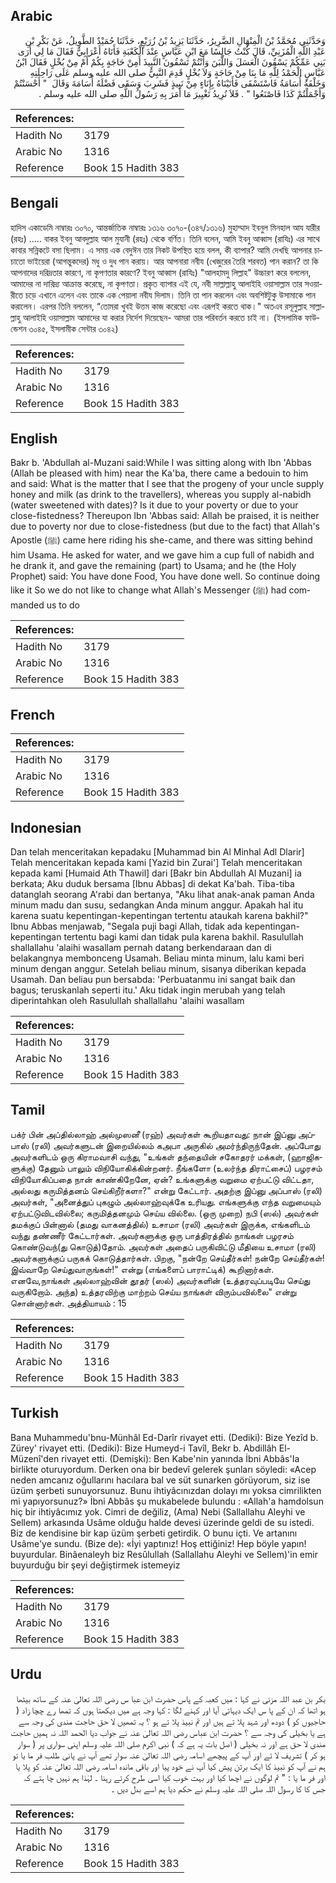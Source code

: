 ## Arabic


<div dir="rtl" lang="ar" style={{fontSize:'larger',backgroundColor:'#f8f9fa',padding:20}}>
وَحَدَّثَنِي مُحَمَّدُ بْنُ الْمِنْهَالِ الضَّرِيرُ، حَدَّثَنَا يَزِيدُ بْنُ زُرَيْعٍ، حَدَّثَنَا حُمَيْدٌ الطَّوِيلُ، عَنْ بَكْرِ بْنِ عَبْدِ اللَّهِ الْمُزَنِيِّ، قَالَ كُنْتُ جَالِسًا مَعَ ابْنِ عَبَّاسٍ عِنْدَ الْكَعْبَةِ فَأَتَاهُ أَعْرَابِيٌّ فَقَالَ مَا لِي أَرَى بَنِي عَمِّكُمْ يَسْقُونَ الْعَسَلَ وَاللَّبَنَ وَأَنْتُمْ تَسْقُونَ النَّبِيذَ أَمِنْ حَاجَةٍ بِكُمْ أَمْ مِنْ بُخْلٍ فَقَالَ ابْنُ عَبَّاسٍ الْحَمْدُ لِلَّهِ مَا بِنَا مِنْ حَاجَةٍ وَلاَ بُخْلٍ قَدِمَ النَّبِيُّ صلى الله عليه وسلم عَلَى رَاحِلَتِهِ وَخَلْفَهُ أُسَامَةُ فَاسْتَسْقَى فَأَتَيْنَاهُ بِإِنَاءٍ مِنْ نَبِيذٍ فَشَرِبَ وَسَقَى فَضْلَهُ أُسَامَةَ وَقَالَ ‏ "‏ أَحْسَنْتُمْ وَأَجْمَلْتُمْ كَذَا فَاصْنَعُوا ‏"‏ ‏.‏ فَلاَ نُرِيدُ تَغْيِيرَ مَا أَمَرَ بِهِ رَسُولُ اللَّهِ صلى الله عليه وسلم ‏.‏
</div>
<div style={{backgroundColor:'#f8f9fa',padding:20, marginBottom: 10}}><table> <thead> <tr> <th>References:</th> <th></th> </tr> </thead> <tbody><tr><td>Hadith No</td><td>3179</td></tr><tr><td>Arabic No</td><td>1316</td></tr><tr><td>Reference</td><td>Book 15 Hadith 383</td></tr></tbody></table></div>

## Bengali


<div dir="ltr" lang="bn" style={{fontSize:'larger',backgroundColor:'#f8f9fa',padding:20}}>
হাদিস একাডেমি নাম্বারঃ ৩০৭০, আন্তর্জাতিক নাম্বারঃ ১৩১৬ ৩০৭০-(৩৪৭/১৩১৬) মুহাম্মাদ ইবনুল মিনহাল আয যারীর (রহঃ) ..... বাকর ইবনু আবদুল্লাহ আল মুযানী (রহঃ) থেকে বর্ণিত। তিনি বলেন, আমি ইবনু আব্বাস (রাযিঃ) এর সাথে কাবার সন্নিকটে বসা ছিলাম। এ সময় এক বেদুঈন তার নিকট উপস্থিত হয়ে বলল, কী ব্যাপার? আমি দেখছি আপনার চাচাতো ভাইয়েরা (আগন্তুকদের) মধু ও দুধ পান করায়। আর আপনারা নবীয (খেজুরের তৈরি শরবত) পান করান? তা কি আপনাদের দরিদ্রতার কারণে, না কৃপণতার কারণে? ইবনু আব্বাস (রাযিঃ) "আলহামদু লিল্লাহ" উচ্চারণ করে বললেন, আমাদের না দারিদ্র্য আক্রান্ত করেছে, না কৃপণতা। প্রকৃত ব্যাপার এই যে, নবী সাল্লাল্লাহু আলাইহি ওয়াসাল্লাম তার সওয়ারীতে চড়ে এখানে এলেন এবং তাকে এক পেয়ালা নবীয দিলাম। তিনি তা পান করলেন এবং অবশিষ্টটুকু উসামাকে পান করালেন। এরপর তিনি বললেন, “তোমরা খুবই উত্তম কাজ করেছো এবং এরূপই করতে থাক।" অতএব রসূলুল্লাহ সাল্লাল্লাহু আলাইহি ওয়াসাল্লাম আমাদের যা করার নির্দেশ দিয়েছেন- আমরা তার পরিবর্তন করতে চাই না। (ইসলামিক ফাউন্ডেশন ৩০৪৫, ইসলামীক সেন্টার ৩০৪২)
</div>
<div style={{backgroundColor:'#f8f9fa',padding:20, marginBottom: 10}}><table> <thead> <tr> <th>References:</th> <th></th> </tr> </thead> <tbody><tr><td>Hadith No</td><td>3179</td></tr><tr><td>Arabic No</td><td>1316</td></tr><tr><td>Reference</td><td>Book 15 Hadith 383</td></tr></tbody></table></div>

## English


<div dir="ltr" lang="en" style={{fontSize:'larger',backgroundColor:'#f8f9fa',padding:20}}>
Bakr b. 'Abdullah al-Muzani said:While I was sitting along with Ibn 'Abbas (Allah be pleased with him) near the Ka'ba, there came a bedouin to him and said: What is the matter that I see that the progeny of your uncle supply honey and milk (as drink to the travellers), whereas you supply al-nabidh (water sweetened with dates)? Is it due to your poverty or due to your close-fistedness? Thereupon Ibn 'Abbas said: Allah be praised, it is neither due to poverty nor due to close-fistedness (but due to the fact) that Allah's Apostle (ﷺ) came here riding his she-came, and there was sitting behind him Usama. He asked for water, and we gave him a cup full of nabidh and he drank it, and gave the remaining (part) to Usama; and he (the Holy Prophet) said: You have done Food, You have done well. So continue doing like it So we do not like to change what Allah's Messenger (ﷺ) had commanded us to do
</div>
<div style={{backgroundColor:'#f8f9fa',padding:20, marginBottom: 10}}><table> <thead> <tr> <th>References:</th> <th></th> </tr> </thead> <tbody><tr><td>Hadith No</td><td>3179</td></tr><tr><td>Arabic No</td><td>1316</td></tr><tr><td>Reference</td><td>Book 15 Hadith 383</td></tr></tbody></table></div>

## French


<div dir="ltr" lang="fr" style={{fontSize:'larger',backgroundColor:'#f8f9fa',padding:20}}>

</div>
<div style={{backgroundColor:'#f8f9fa',padding:20, marginBottom: 10}}><table> <thead> <tr> <th>References:</th> <th></th> </tr> </thead> <tbody><tr><td>Hadith No</td><td>3179</td></tr><tr><td>Arabic No</td><td>1316</td></tr><tr><td>Reference</td><td>Book 15 Hadith 383</td></tr></tbody></table></div>

## Indonesian


<div dir="ltr" lang="id" style={{fontSize:'larger',backgroundColor:'#f8f9fa',padding:20}}>
Dan telah menceritakan kepadaku [Muhammad bin Al Minhal Adl Dlarir] Telah menceritakan kepada kami [Yazid bin Zurai'] Telah menceritakan kepada kami [Humaid Ath Thawil] dari [Bakr bin Abdullah Al Muzani] ia berkata; Aku duduk bersama [Ibnu Abbas] di dekat Ka'bah. Tiba-tiba datanglah seorang A'rabi dan bertanya, "Aku lihat anak-anak paman Anda minum madu dan susu, sedangkan Anda minum anggur. Apakah hal itu karena suatu kepentingan-kepentingan tertentu ataukah karena bakhil?" Ibnu Abbas menjawab, "Segala puji bagi Allah, tidak ada kepentingan-kepentingan tertentu bagi kami dan tidak pula karena bakhil. Rasulullah shallallahu 'alaihi wasallam pernah datang berkendaraan dan di belakangnya membonceng Usamah. Beliau minta minum, lalu kami beri minum dengan anggur. Setelah beliau minum, sisanya diberikan kepada Usamah. Dan beliau pun bersabda: 'Perbuatanmu ini sangat baik dan bagus; teruskanlah seperti itu.' Aku tidak ingin merubah yang telah diperintahkan oleh Rasulullah shallallahu 'alaihi wasallam
</div>
<div style={{backgroundColor:'#f8f9fa',padding:20, marginBottom: 10}}><table> <thead> <tr> <th>References:</th> <th></th> </tr> </thead> <tbody><tr><td>Hadith No</td><td>3179</td></tr><tr><td>Arabic No</td><td>1316</td></tr><tr><td>Reference</td><td>Book 15 Hadith 383</td></tr></tbody></table></div>

## Tamil


<div dir="ltr" lang="ta" style={{fontSize:'larger',backgroundColor:'#f8f9fa',padding:20}}>
பக்ர் பின் அப்தில்லாஹ் அல்முஸனீ (ரஹ்) அவர்கள் கூறியதாவது: நான் இப்னு அப்பாஸ் (ரலி) அவர்களுடன் இறையில்லம் கஅபா அருகில் அமர்ந்திருந்தேன். அப்போது அவர்களிடம் ஒரு கிராமவாசி வந்து, "உங்கள் தந்தையின் சகோதரர் மக்கள், (ஹாஜிகளுக்கு) தேனும் பாலும் விநியோகிக்கின்றனர். நீங்களோ (உலர்ந்த திராட்சைப்) பழரசம் விநியோகிப்பதை நான் காண்கிறேனே, ஏன்? உங்களுக்கு வறுமை ஏற்பட்டு விட்டதா, அல்லது கருமித்தனம் செய்கிறீர்களா?" என்று கேட்டார். அதற்கு இப்னு அப்பாஸ் (ரலி) அவர்கள், "அனைத்துப் புகழும் அல்லாஹ்வுக்கே உரியது. எங்களுக்கு எந்த வறுமையும் ஏற்பட்டுவிடவில்லை; கருமித்தனமும் செய்ய வில்லை. (ஒரு முறை) நபி (ஸல்) அவர்கள் தமக்குப் பின்னால் (தமது வாகனத்தில்) உசாமா (ரலி) அவர்கள் இருக்க, எங்களிடம் வந்து தண்ணீர் கேட்டார்கள். அவர்களுக்கு ஒரு பாத்திரத்தில் நாங்கள் பழரசம் கொண்டுவந்(து கொடுத்)தோம். அவர்கள் அதைப் பருகிவிட்டு மீதியை உசாமா (ரலி) அவர்களுக்குப் பருகக் கொடுத்தார்கள். பிறகு, "நன்றே செய்தீர்கள்! நன்றே செய்தீர்கள்! இவ்வாறே செய்துவாருங்கள்!" என்று (எங்களைப் பாராட்டிக்) கூறினார்கள். எனவே,நாங்கள் அல்லாஹ்வின் தூதர் (ஸல்) அவர்களின் (உத்தரவுப்படியே செய்து வருகிறோம். அந்த) உத்தரவிற்கு மாற்றம் செய்ய நாங்கள் விரும்பவில்லை" என்று சொன்னார்கள். அத்தியாயம் : 15
</div>
<div style={{backgroundColor:'#f8f9fa',padding:20, marginBottom: 10}}><table> <thead> <tr> <th>References:</th> <th></th> </tr> </thead> <tbody><tr><td>Hadith No</td><td>3179</td></tr><tr><td>Arabic No</td><td>1316</td></tr><tr><td>Reference</td><td>Book 15 Hadith 383</td></tr></tbody></table></div>

## Turkish


<div dir="ltr" lang="tr" style={{fontSize:'larger',backgroundColor:'#f8f9fa',padding:20}}>
Bana Muhammedu'bnu-Münhâl Ed-Darîr rivayet etti. (Dediki): Bize Yezîd b. Zürey' rivayet etti. (Dediki): Bize Humeyd-i Tavîl, Bekr b. Abdillâh El-Müzenî'den rivayet etti. (Demişki): Ben Kabe'nin yanında İbni Abbâs'Ia birlikte oturuyordum. Derken ona bir bedevî gelerek şunları söyledi: «Acep neden amcanız oğullarını hacılara bal ve süt sunarken görüyorum, siz ise üzüm şerbeti sunuyorsunuz. Bunu ihtiyâcınızdan dolayı mı yoksa cimrilikten mi yapıyorsunuz?» İbni Abbâs şu mukabelede bulundu : «Allah'a hamdolsun hiç bir ihtiyâcımız yok. Cimri de değiliz, (Ama) Nebi (Sallallahu Aleyhi ve Sellem) arkasında Usâme olduğu halde devesi üzerinde geldi de su istedi. Biz de kendisine bir kap üzüm şerbeti getirdik. O bunu içti. Ve artanını Usâme'ye sundu. (Bize de): «İyi yaptınız! Hoş ettiğiniz! Hep böyle yapın! buyurdular. Binâenaleyh biz Resûlullah (Sallallahu Aleyhi ve Sellem)'in emir buyurduğu bir şeyi değiştirmek istemeyiz
</div>
<div style={{backgroundColor:'#f8f9fa',padding:20, marginBottom: 10}}><table> <thead> <tr> <th>References:</th> <th></th> </tr> </thead> <tbody><tr><td>Hadith No</td><td>3179</td></tr><tr><td>Arabic No</td><td>1316</td></tr><tr><td>Reference</td><td>Book 15 Hadith 383</td></tr></tbody></table></div>

## Urdu


<div dir="rtl" lang="ur" style={{fontSize:'larger',backgroundColor:'#f8f9fa',padding:20}}>
بکر بن عبد اللہ مزنی نے کہا : میں کعبہ کے پاس حضرت ابن عبا س رضی اللہ تعالیٰ عنہ کے ساتھ بیٹھا ہو اتھا کہ ان کے پا س ایک دیہاتی آیا اور کہنے لگا : کہا وجہ ہے میں دیکھتا ہوں کہ تمھا رے چچا زاد ( حاجیوں کو ) دودھ اور شہد پلا تے ہیں اور تم نبیذ پلا تے ہو ؟ یہ تمھیں لا حق حاجت مندی کی وجہ سے ہے یا بخیلی کی وجہ سے ؟ حضرت ابن عباس رضی اللہ تعالیٰ عنہ نے جواب دیا الحمد اللہ نہ ہمیں حاجت مندی لا حق ہے اور نہ بخیلی ( اصل بات یہ ہے کہ ) نبی اکرم صلی اللہ علیہ وسلم اپنی سواری پر ( سوار ہو کر ) تشریف لا ئے اور آپ کے پیچھے اسامہ رضی اللہ تعالیٰ عنہ سوار تھے آپ نے پانی طلب فر ما یا تو ہم نے آپ کو نبیذ کا ایک برتن پیش کیا آپ نے خود پیا اور باقی ماندہ اسامہ رضی اللہ تعالیٰ عنہ کو پلا یا اور فر ما یا : " تم لوگوں نے اچھا کیا اور بہت خوب کیا اسی طرح کرتے رہنا ۔ لہٰذا ہم نہیں چا ہتے کہ جس کا کا رسول اللہ صلی اللہ علیہ وسلم نے حکم دیا ہم اسے بدل دیں ۔
</div>
<div style={{backgroundColor:'#f8f9fa',padding:20, marginBottom: 10}}><table> <thead> <tr> <th>References:</th> <th></th> </tr> </thead> <tbody><tr><td>Hadith No</td><td>3179</td></tr><tr><td>Arabic No</td><td>1316</td></tr><tr><td>Reference</td><td>Book 15 Hadith 383</td></tr></tbody></table></div>